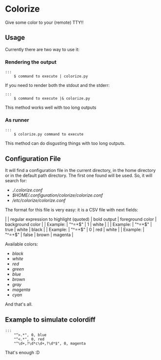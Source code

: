 Colorize
==========

Give some color to your (remote) TTY!!

Usage
----------

Currently there are two way to use it:

### Rendering the output ###

	:::
		$ command to execute | colorize.py

If you need to render both the stdout and the stderr:

	:::
		$ command to execute |& colorize.py

This method works well with too long outputs

### As runner ###

	:::
		$ colorize.py command to execute

This method can do disgusting things with too long outputs.


Configuration File
----------

It will find a configuration file in the current directory, in the home directory or in the default path directory. The first one found will be used. So, it will search for:

- *./.colorize.conf*
- *$HOME/.configuration/colorize/colorize.conf*
- */etc/colorize/colorize.conf*

The format for this file is very easy: it is a CSV file with next fields:

|          | regular expression to highlight (quoted) | bold output | foreground color | background color |
| Example: | "^=+$"                                   | 1           | white            |                  |
| Example: | "^=+$"                                   | true        | white            | black            |
| Example: | "^=+$"                                   | 0           | red              | white            |
| Example: | "^=+$"                                   | false       | brown            | magenta          |

Available colors:

- *black*
- *white*
- *red*
- *green*
- *blue*
- *brown*
- *gray*
- *magenta*
- *cyan*

And that's all.

Example to simulate colordiff
----------

	:::
		"^>.*", 0, blue
		"^<.*", 0, red
		"^\d+,?\d*c\d+,?\d*$", 0, magenta

That's enough :D
